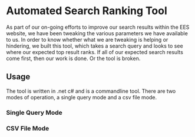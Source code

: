 # Automated Search Ranking Tool

As part of our on-going efforts to improve our search results within the EES website, we have been tweaking the various parameters we have available to us. In order to know whether what we are tweaking is helping or hindering, we built this tool, which takes a search query and looks to see where our expected top result ranks. If all of our expected search results come first, then our work is done. Or the tool is broken.

## Usage

The tool is written in .net c# and is a commandline tool. There are two modes of operation, a single query mode and a csv file mode.

### Single Query Mode


### CSV File Mode

